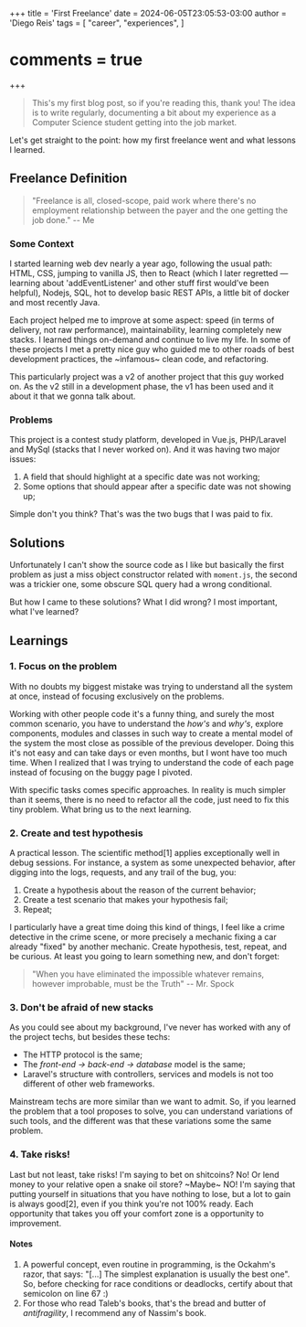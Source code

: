 +++
title = 'First Freelance'
date = 2024-06-05T23:05:53-03:00
author = 'Diego Reis'
tags = [
    "career",
    "experiences",
]
# comments = true
+++

>This's my first blog post, so if you're reading this, thank you! The idea
>is to write regularly, documenting a bit about my experience as a Computer Science
>student getting into the job market.

Let's get straight to the point: how my first freelance went and what lessons I learned.

## Freelance Definition

> "Freelance is all, closed-scope, paid work where there's no employment relationship between the payer and the one getting the job done."                          -- Me


### Some Context

I started learning web dev nearly a year ago, following the usual path: HTML, CSS,
jumping to vanilla JS, then to React (which I later regretted — learning about 'addEventListener' and other stuff first
would’ve been helpful), Nodejs,  SQL, hot to develop basic REST APIs, a little bit of docker and most recently Java.


Each project helped me to improve at some aspect: speed (in terms of delivery, not raw performance), maintainability,
learning completely new stacks. I learned things on-demand and continue to live my life. In some of these projects I met
a pretty nice guy who guided me to other roads of best development practices, the ~infamous~ clean code, and refactoring.

This particularly project was a v2 of another project that this guy worked on. As the v2 still in a development phase,
the v1 has been used and it about it that we gonna talk about.


### Problems

This project is a contest study platform, developed in Vue.js, PHP/Laravel and MySql (stacks that I never worked on).
And it was having two major issues:

1. A field that should highlight at a specific date was not working;
2. Some options that should appear after a specific date was not showing up;

Simple don't you think? That's was the two bugs that I was paid to fix.

## Solutions

Unfortunately I can't show the source code as I like but basically the first problem as just a miss object constructor
related with `moment.js`, the second was a trickier one, some obscure SQL query had a wrong conditional.

But how I came to these solutions? What I did wrong? I most important, what I've learned?

## Learnings

### 1. Focus on the problem

With no doubts my biggest mistake was trying to understand all the system at once, instead of focusing exclusively
on the problems.

Working with other people code it's a funny thing, and surely the most common scenario, you have to understand the _how's_ and _why's_, explore components, modules and classes in such way to create a mental model of the system the most
close as possible of the previous developer. Doing this it's not easy and can take days or even months, but I wont have too much time. When I realized that I was trying to understand the code of each page instead of focusing on the buggy page I pivoted.

With specific tasks comes specific approaches. In reality is much simpler than it seems, there is no need to refactor
all the code, just need to fix this tiny problem. What bring us to the next learning.


### 2. Create and test hypothesis

A practical lesson. The scientific method[1] applies exceptionally well in debug sessions. For instance,
a system as some unexpected behavior, after digging into the logs, requests, and any trail of the bug, you:

1. Create a hypothesis about the reason of the current behavior;
2. Create a test scenario that makes your hypothesis fail;
3. Repeat;

I particularly have a great time doing this kind of things, I feel like a crime detective in the crime scene, or more
precisely a mechanic fixing a car already "fixed" by another mechanic. Create hypothesis, test, repeat, and be curious. At least you going to learn something new, and don't forget:

> "When you have eliminated the impossible whatever remains, however improbable, must be the Truth"
>                                                                           -- Mr. Spock


### 3. Don't be afraid of new stacks

As you could see about my background, I've never has worked with any of the project techs, but besides these techs:

- The HTTP protocol is the same;
- The _front-end -> back-end -> database_ model is the same;
- Laravel's structure with controllers, services and models is not too different of other web frameworks.

Mainstream techs are more similar than we want to admit. So, if you learned the problem that a tool proposes to solve,
you can understand variations of such tools, and the different was that these variations some the same problem.

### 4. Take risks!

Last but not least, take risks! I'm saying to bet on shitcoins? No! Or lend money to your relative open a snake oil store? ~Maybe~ NO! I'm saying that putting yourself in situations that you have nothing to lose, but a lot to gain is always good[2], even if you think you're not 100% ready. Each opportunity that takes you off your comfort zone is a opportunity to improvement.


#### Notes

1. A powerful concept, even routine in programming, is the Ockahm's razor, that says: "[...] The simplest explanation is usually the best one". So, before checking for race conditions or deadlocks, certify about that semicolon on line 67 :)
2. For those who read Taleb's books, that's the bread and butter of _antifragility_, I recommend any of Nassim's book.
